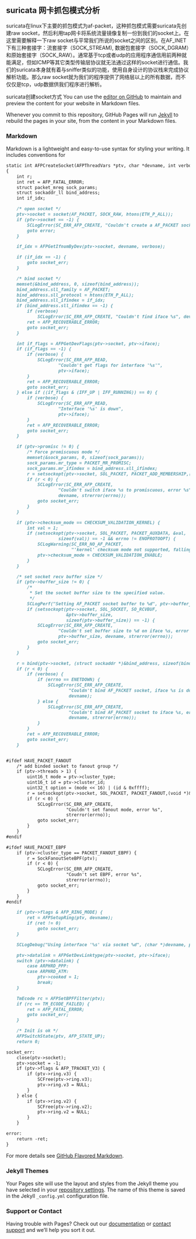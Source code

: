 ## suricata 网卡抓包模式分析

suricata在linux下主要的抓包模式为af-packet，这种抓包模式需要suricata先创建raw socket，然后利用tap网卡将系统流量镜像复制一份到我们的socket上。在这里需要解释一下raw socket与平常我们所说的socket之间的区别。在AF_INET下有三种套接字：流套接字（SOCK_STREAM), 数据包套接字（SOCK_DGRAM）和原始套接字（SOCK_RAW）。通常基于tcp或者udp的应用程序通信用前两种就能满足，但如ICMP等其它类型传输层协议就无法通过这样的socket进行通信。我们的suricata本身就有着与sniffer类似的功能，使用自身设计的协议栈来完成协议解析功能。那么raw socket就为我们的程序提供了网络层以上的所有数据，而不仅仅是tcp，udp数据供我们程序进行解析。

suricata创建socket方式
You can use the [editor on GitHub](https://github.com/scarletttt/scarletttt.github.io/edit/master/README.md) to maintain and preview the content for your website in Markdown files.

Whenever you commit to this repository, GitHub Pages will run [Jekyll](https://jekyllrb.com/) to rebuild the pages in your site, from the content in your Markdown files.

### Markdown

Markdown is a lightweight and easy-to-use syntax for styling your writing. It includes conventions for

```markdown
static int AFPCreateSocket(AFPThreadVars *ptv, char *devname, int verbose)
{
    int r;
    int ret = AFP_FATAL_ERROR;
    struct packet_mreq sock_params;
    struct sockaddr_ll bind_address;
    int if_idx;

    /* open socket */
    ptv->socket = socket(AF_PACKET, SOCK_RAW, htons(ETH_P_ALL));
    if (ptv->socket == -1) {
        SCLogError(SC_ERR_AFP_CREATE, "Couldn't create a AF_PACKET socket, error %s", strerror(errno));
        goto error;
    }

    if_idx = AFPGetIfnumByDev(ptv->socket, devname, verbose);

    if (if_idx == -1) {
        goto socket_err;
    }

    /* bind socket */
    memset(&bind_address, 0, sizeof(bind_address));
    bind_address.sll_family = AF_PACKET;
    bind_address.sll_protocol = htons(ETH_P_ALL);
    bind_address.sll_ifindex = if_idx;
    if (bind_address.sll_ifindex == -1) {
        if (verbose)
            SCLogError(SC_ERR_AFP_CREATE, "Couldn't find iface %s", devname);
        ret = AFP_RECOVERABLE_ERROR;
        goto socket_err;
    }

    int if_flags = AFPGetDevFlags(ptv->socket, ptv->iface);
    if (if_flags == -1) {
        if (verbose) {
            SCLogError(SC_ERR_AFP_READ,
                    "Couldn't get flags for interface '%s'",
                    ptv->iface);
        }
        ret = AFP_RECOVERABLE_ERROR;
        goto socket_err;
    } else if ((if_flags & (IFF_UP | IFF_RUNNING)) == 0) {
        if (verbose) {
            SCLogError(SC_ERR_AFP_READ,
                    "Interface '%s' is down",
                    ptv->iface);
        }
        ret = AFP_RECOVERABLE_ERROR;
        goto socket_err;
    }

    if (ptv->promisc != 0) {
        /* Force promiscuous mode */
        memset(&sock_params, 0, sizeof(sock_params));
        sock_params.mr_type = PACKET_MR_PROMISC;
        sock_params.mr_ifindex = bind_address.sll_ifindex;
        r = setsockopt(ptv->socket, SOL_PACKET, PACKET_ADD_MEMBERSHIP,(void *)&sock_params, sizeof(sock_params));
        if (r < 0) {
            SCLogError(SC_ERR_AFP_CREATE,
                    "Couldn't switch iface %s to promiscuous, error %s",
                    devname, strerror(errno));
            goto socket_err;
        }
    }

    if (ptv->checksum_mode == CHECKSUM_VALIDATION_KERNEL) {
        int val = 1;
        if (setsockopt(ptv->socket, SOL_PACKET, PACKET_AUXDATA, &val,
                    sizeof(val)) == -1 && errno != ENOPROTOOPT) {
            SCLogWarning(SC_ERR_NO_AF_PACKET,
                         "'kernel' checksum mode not supported, falling back to full mode.");
            ptv->checksum_mode = CHECKSUM_VALIDATION_ENABLE;
        }
    }

    /* set socket recv buffer size */
    if (ptv->buffer_size != 0) {
        /*
         * Set the socket buffer size to the specified value.
         */
        SCLogPerf("Setting AF_PACKET socket buffer to %d", ptv->buffer_size);
        if (setsockopt(ptv->socket, SOL_SOCKET, SO_RCVBUF,
                       &ptv->buffer_size,
                       sizeof(ptv->buffer_size)) == -1) {
            SCLogError(SC_ERR_AFP_CREATE,
                    "Couldn't set buffer size to %d on iface %s, error %s",
                    ptv->buffer_size, devname, strerror(errno));
            goto socket_err;
        }
    }

    r = bind(ptv->socket, (struct sockaddr *)&bind_address, sizeof(bind_address));
    if (r < 0) {
        if (verbose) {
            if (errno == ENETDOWN) {
                SCLogError(SC_ERR_AFP_CREATE,
                        "Couldn't bind AF_PACKET socket, iface %s is down",
                        devname);
            } else {
                SCLogError(SC_ERR_AFP_CREATE,
                        "Couldn't bind AF_PACKET socket to iface %s, error %s",
                        devname, strerror(errno));
            }
        }
        ret = AFP_RECOVERABLE_ERROR;
        goto socket_err;
    }


#ifdef HAVE_PACKET_FANOUT
    /* add binded socket to fanout group */
    if (ptv->threads > 1) {
        uint16_t mode = ptv->cluster_type;
        uint16_t id = ptv->cluster_id;
        uint32_t option = (mode << 16) | (id & 0xffff);
        r = setsockopt(ptv->socket, SOL_PACKET, PACKET_FANOUT,(void *)&option, sizeof(option));
        if (r < 0) {
            SCLogError(SC_ERR_AFP_CREATE,
                       "Couldn't set fanout mode, error %s",
                       strerror(errno));
            goto socket_err;
        }
    }
#endif

#ifdef HAVE_PACKET_EBPF
    if (ptv->cluster_type == PACKET_FANOUT_EBPF) {
        r = SockFanoutSeteBPF(ptv);
        if (r < 0) {
            SCLogError(SC_ERR_AFP_CREATE,
                       "Coudn't set EBPF, error %s",
                       strerror(errno));
            goto socket_err;
        }
    }
#endif

    if (ptv->flags & AFP_RING_MODE) {
        ret = AFPSetupRing(ptv, devname);
        if (ret != 0)
            goto socket_err;
    }

    SCLogDebug("Using interface '%s' via socket %d", (char *)devname, ptv->socket);

    ptv->datalink = AFPGetDevLinktype(ptv->socket, ptv->iface);
    switch (ptv->datalink) {
        case ARPHRD_PPP:
        case ARPHRD_ATM:
            ptv->cooked = 1;
            break;
    }

    TmEcode rc = AFPSetBPFFilter(ptv);
    if (rc == TM_ECODE_FAILED) {
        ret = AFP_FATAL_ERROR;
        goto socket_err;
    }

    /* Init is ok */
    AFPSwitchState(ptv, AFP_STATE_UP);
    return 0;

socket_err:
    close(ptv->socket);
    ptv->socket = -1;
    if (ptv->flags & AFP_TPACKET_V3) {
        if (ptv->ring.v3) {
            SCFree(ptv->ring.v3);
            ptv->ring.v3 = NULL;
        }
    } else {
        if (ptv->ring.v2) {
            SCFree(ptv->ring.v2);
            ptv->ring.v2 = NULL;
        }
    }

error:
    return -ret;
}

```

For more details see [GitHub Flavored Markdown](https://guides.github.com/features/mastering-markdown/).

### Jekyll Themes

Your Pages site will use the layout and styles from the Jekyll theme you have selected in your [repository settings](https://github.com/scarletttt/scarletttt.github.io/settings). The name of this theme is saved in the Jekyll `_config.yml` configuration file.

### Support or Contact

Having trouble with Pages? Check out our [documentation](https://help.github.com/categories/github-pages-basics/) or [contact support](https://github.com/contact) and we’ll help you sort it out.
